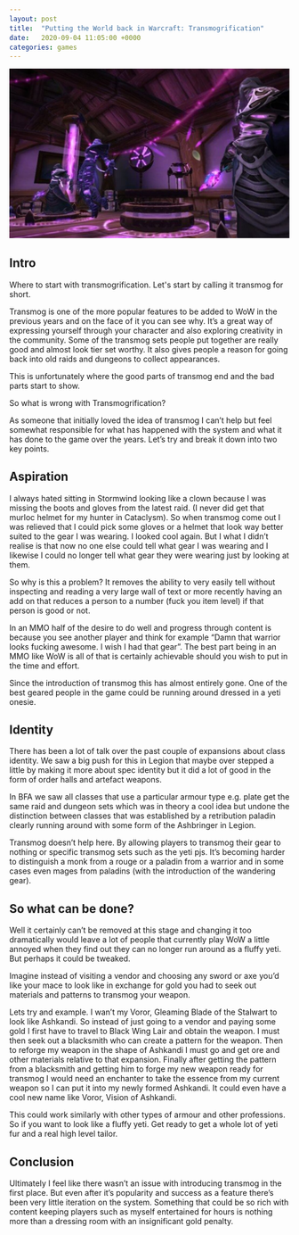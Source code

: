 ```yaml
---
layout: post
title:  "Putting the World back in Warcraft: Transmogrification"
date:   2020-09-04 11:05:00 +0000
categories: games
---
```


![](/assets/puttingtheworldbackinwarcraft/void.jpeg)

## Intro

Where to start with transmogrification. Let's start by calling it transmog for short.

Transmog is one of the more popular features to be added to WoW in the previous years and on the face of it you can see why. It’s a great way of expressing yourself through your character and also exploring creativity in the community. Some of the transmog sets people put together are really good and almost look tier set worthy. It also gives people a reason for going back into old raids and dungeons to collect appearances.

This is unfortunately where the good parts of transmog end and the bad parts start to show.

So what is wrong with Transmogrification?

As someone that initially loved the idea of transmog I can’t help but feel somewhat responsible for what has happened with the system and what it has done to the game over the years. Let’s try and break it down into two key points.

## Aspiration

I always hated sitting in Stormwind looking like a clown because I was missing the boots and gloves from the latest raid. (I never did get that murloc helmet for my hunter in Cataclysm). So when transmog come out I was relieved that I could pick some gloves or a helmet that look way better suited to the gear I was wearing. I looked cool again. But I what I didn’t realise is that now no one else could tell what gear I was wearing and I likewise I could no longer tell what gear they were wearing just by looking at them.

So why is this a problem? It removes the ability to very easily tell without inspecting and reading a very large wall of text or more recently having an add on that reduces a person to a number (fuck you item level) if that person is good or not.

In an MMO half of the desire to do well and progress through content is because you see another player and think for example “Damn that warrior looks fucking awesome. I wish I had that gear”. The best part being in an MMO like WoW is all of that is certainly achievable should you wish to put in the time and effort.

Since the introduction of transmog this has almost entirely gone. One of the best geared people in the game could be running around dressed in a yeti onesie.

## Identity

There has been a lot of talk over the past couple of expansions about class identity. We saw a big push for this in Legion that maybe over stepped a little by making it more about spec identity but it did a lot of good in the form of order halls and artefact weapons.

In BFA we saw all classes that use a particular armour type e.g. plate get the same raid and dungeon sets which was in theory a cool idea but undone the distinction between classes that was established by a retribution paladin clearly running around with some form of the Ashbringer in Legion.

Transmog doesn’t help here. By allowing players to transmog their gear to nothing or specific transmog sets such as the yeti pjs. It’s becoming harder to distinguish a monk from a rouge or a paladin from a warrior and in some cases even mages from paladins (with the introduction of the wandering gear).

## So what can be done?

Well it certainly can’t be removed at this stage and changing it too dramatically would leave a lot of people that currently play WoW a little annoyed when they find out they can no longer run around as a fluffy yeti. But perhaps it could be tweaked.

Imagine instead of visiting a vendor and choosing any sword or axe you’d like your mace to look like in exchange for gold you had to seek out materials and patterns to transmog your weapon.

Lets try and example. I wan’t my Voror, Gleaming Blade of the Stalwart to look like Ashkandi. So instead of just going to a vendor and paying some gold I first have to travel to Black Wing Lair and obtain the weapon. I must then seek out a blacksmith who can create a pattern for the weapon. Then to reforge my weapon in the shape of Ashkandi I must go and get ore and other materials relative to that expansion. Finally after getting the pattern from a blacksmith and getting him to forge my new weapon ready for transmog I would need an enchanter to take the essence from my current weapon so I can put it into my newly formed Ashkandi. It could even have a cool new name like Voror, Vision of Ashkandi.

This could work similarly with other types of armour and other professions. So if you want to look like a fluffy yeti. Get ready to get a whole lot of yeti fur and a real high level tailor.

## Conclusion

Ultimately I feel like there wasn’t an issue with introducing transmog in the first place. But even after it’s popularity and success as a feature there’s been very little iteration on the system. Something that could be so rich with content keeping players such as myself entertained for hours is nothing more than a dressing room with an insignificant gold penalty.